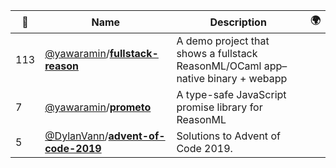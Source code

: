 |:star2: | Name | Description | 🌍|
|---|---|---|---|
|113|[@yawaramin](https://github.com/yawaramin)/[**fullstack-reason**](https://github.com/yawaramin/fullstack-reason)|A demo project that shows a fullstack ReasonML/OCaml app–native binary + webapp||
|7|[@yawaramin](https://github.com/yawaramin)/[**prometo**](https://github.com/yawaramin/prometo)|A type-safe JavaScript promise library for ReasonML||
|5|[@DylanVann](https://github.com/DylanVann)/[**advent-of-code-2019**](https://github.com/DylanVann/advent-of-code-2019)|Solutions to Advent of Code 2019.||

